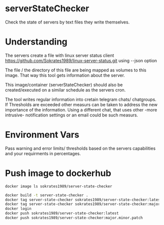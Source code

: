 # serverStateChecker
Check the state of servers by text files they write themselves.

# Understanding
The servers create a file with linux server status client https://github.com/Sokrates1989/linux-server-status.git using --json option

The file / the directory of this file are being mapped as volumes to this image. That way this tool gets information about the server.

This image/container (serverStateChecker) should also be created/executed on a similar schedule as the servers cron.

The tool writes regular information into cretain telegram chats/ chatgroups.
If Thresholds are exceeded other measurs can be taken to address the new importance of the information. 
Using a different chat, that uses other -more intrusive- notification settings or an email could be such measurs.

# Environment Vars
Pass warning and error limits/ thresholds based on the servers capabilities and your requirments in percentages.


# Push image to dockerhub

```bash
docker image ls sokrates1989/server-state-checker
```

```bash
docker build -t server-state-checker .
docker tag server-state-checker sokrates1989/server-state-checker:latest
docker tag server-state-checker sokrates1989/server-state-checker:major.minor.patch
docker login
docker push sokrates1989/server-state-checker:latest
docker push sokrates1989/server-state-checker:major.minor.patch
```